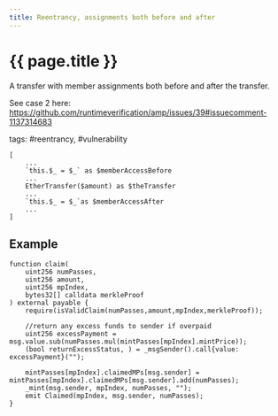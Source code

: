 ```yaml
---
title: Reentrancy, assignments both before and after
---
```

# {{ page.title }}

A transfer with member assignments both before and after the transfer.

See case 2 here: https://github.com/runtimeverification/amp/issues/39#issuecomment-1137314683

tags: #reentrancy, #vulnerability
```solidity
[
    ...
    `this.$_ = $_` as $memberAccessBefore
    ...
    EtherTransfer($amount) as $theTransfer
    ...
    `this.$_ = $_`as $memberAccessAfter
    ...
]
```

## Example

```Solidity
function claim(
    uint256 numPasses,
    uint256 amount,
    uint256 mpIndex,
    bytes32[] calldata merkleProof
) external payable {
    require(isValidClaim(numPasses,amount,mpIndex,merkleProof));
    
    //return any excess funds to sender if overpaid
    uint256 excessPayment = msg.value.sub(numPasses.mul(mintPasses[mpIndex].mintPrice));
    (bool returnExcessStatus, ) = _msgSender().call{value: excessPayment}("");
    
    mintPasses[mpIndex].claimedMPs[msg.sender] = mintPasses[mpIndex].claimedMPs[msg.sender].add(numPasses);
    _mint(msg.sender, mpIndex, numPasses, "");
    emit Claimed(mpIndex, msg.sender, numPasses);
}

```
